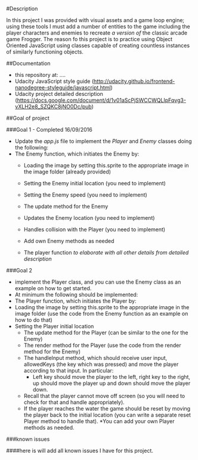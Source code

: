 #Description

In this project I was provided with visual assets and a game loop engine; using these tools I must add a number of entities to the game including the player characters and enemies to recreate _a version of_ the classic arcade game Frogger. The reason fo this project is to practice using Object Oriented JavaScript using classes capable of creating countless instances of similarly functioning objects.

##Documentation

  * this repository at: ....
  * Udacity JavaScript style guide (http://udacity.github.io/frontend-nanodegree-styleguide/javascript.html)
  * Udacity project detailed description (https://docs.google.com/document/d/1v01aScPjSWCCWQLIpFqvg3-vXLH2e8_SZQKC8jNO0Dc/pub)

##Goal of project

###Goal 1 - Completed 16/09/2016

  * Update the _app.js_ file to implement the _Player_ and _Enemy_ classes doing the following:
  * The Enemy function, which initiates the Enemy by:
    * Loading the image by setting this.sprite to the appropriate image in the image folder (already provided)
    * Setting the Enemy initial location (you need to implement)
    * Setting the Enemy speed (you need to implement)
    * The update method for the Enemy
    * Updates the Enemy location (you need to implement)
    * Handles collision with the Player (you need to implement)
    * Add own Enemy methods as needed

    * The player function _to elaborate with all other details from detailed description_

###Goal 2

  * implement the Player class, and you can use the Enemy class as an example on how to get started.
  * At minimum the following should be implemented:
  * The Player function, which initiates the Player by:
  * Loading the image by setting this.sprite to the appropriate image in the image folder (use the code from the Enemy function as an example on how to do that)
  * Setting the Player initial location
      * The update method for the Player (can be similar to the one for the Enemy)
      * The render method for the Player (use the code from the render method for the Enemy)
      * The handleInput method, which should receive user input, allowedKeys (the key which was pressed) and move the player according to that input. In particular:
        * Left key should move the player to the left, right key to the right, up should move the player up and down should move the player down.
      * Recall that the player cannot move off screen (so you will need to check for that and handle appropriately).
      * If the player reaches the water the game should be reset by moving the player back to the initial location (you can write a separate reset Player method to handle that).
  *You can add your own Player methods as needed.

###known issues

####here is will add all known issues I have for this project.
